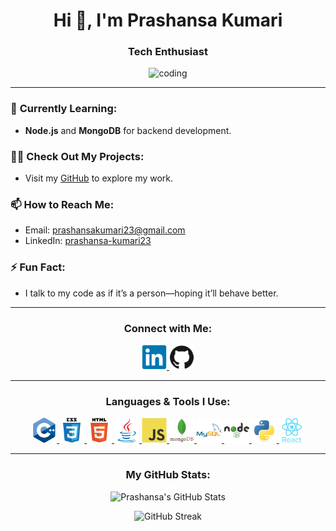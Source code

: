 <h1 align="center">Hi 👋, I'm Prashansa Kumari</h1>
<h3 align="center"> Tech Enthusiast</h3>

<!-- Moved image down below the text -->
<p align="center">
  <img alt="coding" width="350" src="https://cdn.dribbble.com/users/2704414/screenshots/7466903/selfportrait.gif">
</p>

---

### 🌱 **Currently Learning:**
- **Node.js** and **MongoDB** for backend development.

### 👨‍💻 **Check Out My Projects:**
- Visit my [GitHub](https://github.com/prashansa-06kumari) to explore my work.

### 📫 **How to Reach Me:**
- Email: [prashansakumari23@gmail.com](mailto:prashansakumari23@gmail.com)
- LinkedIn: [prashansa-kumari23](https://www.linkedin.com/in/prashansa-kumari23/)

### ⚡ **Fun Fact:**
- I talk to my code as if it’s a person—hoping it’ll behave better. 

---

<h3 align="center">Connect with Me:</h3>
<p align="center">
  <a href="https://www.linkedin.com/in/prashansa-kumari23/" target="blank">
    <img src="https://raw.githubusercontent.com/devicons/devicon/master/icons/linkedin/linkedin-original.svg" alt="LinkedIn" width="40" height="40" />
  </a>
  <a href="https://github.com/prashansa-06kumari" target="blank">
    <img src="https://raw.githubusercontent.com/devicons/devicon/master/icons/github/github-original.svg" alt="GitHub" width="40" height="40" />
  </a>
</p>

---

<h3 align="center">Languages & Tools I Use:</h3>
<p align="center">
  <a href="https://www.w3schools.com/cpp/" target="_blank">
    <img src="https://raw.githubusercontent.com/devicons/devicon/master/icons/cplusplus/cplusplus-original.svg" alt="C++" width="40" height="40" />
  </a>
  <a href="https://www.w3schools.com/css/" target="_blank">
    <img src="https://raw.githubusercontent.com/devicons/devicon/master/icons/css3/css3-original-wordmark.svg" alt="CSS3" width="40" height="40" />
  </a>
  <a href="https://www.w3.org/html/" target="_blank">
    <img src="https://raw.githubusercontent.com/devicons/devicon/master/icons/html5/html5-original-wordmark.svg" alt="HTML5" width="40" height="40" />
  </a>
  <a href="https://www.java.com" target="_blank">
    <img src="https://raw.githubusercontent.com/devicons/devicon/master/icons/java/java-original.svg" alt="Java" width="40" height="40" />
  </a>
  <a href="https://developer.mozilla.org/en-US/docs/Web/JavaScript" target="_blank">
    <img src="https://raw.githubusercontent.com/devicons/devicon/master/icons/javascript/javascript-original.svg" alt="JavaScript" width="40" height="40" />
  </a>
  <a href="https://www.mongodb.com/" target="_blank">
    <img src="https://raw.githubusercontent.com/devicons/devicon/master/icons/mongodb/mongodb-original-wordmark.svg" alt="MongoDB" width="40" height="40" />
  </a>
  <a href="https://www.mysql.com/" target="_blank">
    <img src="https://raw.githubusercontent.com/devicons/devicon/master/icons/mysql/mysql-original-wordmark.svg" alt="MySQL" width="40" height="40" />
  </a>
  <a href="https://nodejs.org" target="_blank">
    <img src="https://raw.githubusercontent.com/devicons/devicon/master/icons/nodejs/nodejs-original-wordmark.svg" alt="Node.js" width="40" height="40" />
  </a>
  <a href="https://www.python.org" target="_blank">
    <img src="https://raw.githubusercontent.com/devicons/devicon/master/icons/python/python-original.svg" alt="Python" width="40" height="40" />
  </a>
  <a href="https://reactjs.org/" target="_blank">
    <img src="https://raw.githubusercontent.com/devicons/devicon/master/icons/react/react-original-wordmark.svg" alt="React" width="40" height="40" />
  </a>
</p>

---

<h3 align="center">My GitHub Stats:</h3>
<p align="center">
  <img src="https://github-readme-stats.vercel.app/api?username=prashansa-06kumari&show_icons=true&theme=radical" alt="Prashansa's GitHub Stats" />
</p>

<p align="center">
  <img src="https://github-readme-streak-stats.herokuapp.com/?user=prashansa-06kumari&theme=radical" alt="GitHub Streak" />
</p>
